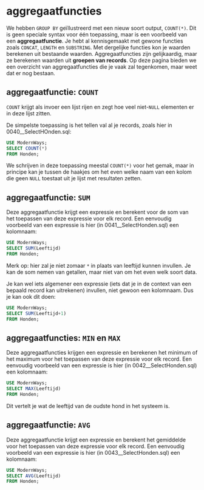 # aggregaatfuncties
We hebben `GROUP BY` geïllustreerd met een nieuw soort output, `COUNT(*)`. Dit is geen speciale syntax voor één toepassing, maar is een voorbeeld van een **aggregaatfunctie**. Je hebt al kennisgemaakt met gewone functies zoals `CONCAT`, `LENGTH` en `SUBSTRING`. Met dergelijke functies kon je waarden berekenen uit bestaande waarden. Aggregaatfuncties zijn gelijkaardig, maar ze berekenen waarden uit **groepen van records**. Op deze pagina bieden we een overzicht van aggregaatfuncties die je vaak zal tegenkomen, maar weet dat er nog bestaan.

## aggregaatfunctie: `COUNT`
`COUNT` krijgt als invoer een lijst rijen en zegt hoe veel niet-`NULL` elementen er in deze lijst zitten.

De simpelste toepassing is het tellen val al je records, zoals hier in 0040\_\_SelectHOnden.sql:

```sql
USE ModernWays;
SELECT COUNT(*)
FROM Honden;
```

We schrijven in deze toepassing meestal `COUNT(*)` voor het gemak, maar in principe kan je tussen de haakjes om het even welke naam van een kolom die geen `NULL` toestaat uit je lijst met resultaten zetten.

## aggregaatfunctie: `SUM`
Deze aggregaatfunctie krijgt een expressie en berekent voor de som van het toepassen van deze expressie voor elk record. Een eenvoudig voorbeeld van een expressie is hier (in 0041\_\_SelectHonden.sql) een kolomnaam:

```sql
USE ModernWays;
SELECT SUM(Leeftijd)
FROM Honden;
```

Merk op: hier zal je niet zomaar `*` in plaats van leeftijd kunnen invullen. Je kan de som nemen van getallen, maar niet van om het even welk soort data.

Je kan wel iets algemener een expressie (iets dat je in de context van een bepaald record kan uitrekenen) invullen, niet gewoon een kolomnaam. Dus je kan ook dit doen:

```sql
USE ModernWays;
SELECT SUM(Leeftijd+1)
FROM Honden;
```

## aggregaatfuncties: `MIN` en `MAX`
Deze aggregaatfuncties krijgen een expressie en berekenen het minimum of het maximum voor het toepassen van deze expressie voor elk record. Een eenvoudig voorbeeld van een expressie is hier (in 0042\_\_SelectHonden.sql) een kolomnaam:

```sql
USE ModernWays;
SELECT MAX(Leeftijd)
FROM Honden;
```

Dit vertelt je wat de leeftijd van de oudste hond in het systeem is.

## aggregaatfunctie: `AVG`
Deze aggregaatfunctie krijgt een expressie en berekent het gemiddelde voor het toepassen van deze expressie voor elk record. Een eenvoudig voorbeeld van een expressie is hier (in 0043\_\_SelectHonden.sql) een kolomnaam:

```sql
USE ModernWays;
SELECT AVG(Leeftijd)
FROM Honden;
```
